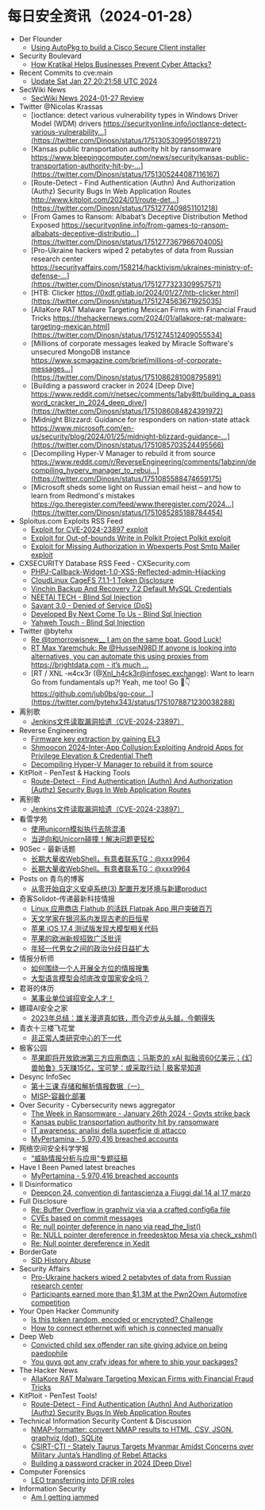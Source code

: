 # 每日安全资讯（2024-01-28）

- Der Flounder
  - [Using AutoPkg to build a Cisco Secure Client installer](https://derflounder.wordpress.com/2024/01/27/using-autopkg-to-build-a-cisco-secure-client-installer/)
- Security Boulevard
  - [How Kratikal Helps Businesses Prevent Cyber Attacks?](https://securityboulevard.com/2024/01/how-kratikal-helps-businesses-prevent-cyber-attacks/)
- Recent Commits to cve:main
  - [Update Sat Jan 27 20:21:58 UTC 2024](https://github.com/trickest/cve/commit/145237ccea9663d78759cf8d4dc8e8f1c796ad7c)
- SecWiki News
  - [SecWiki News 2024-01-27 Review](http://www.sec-wiki.com/?2024-01-27)
- Twitter @Nicolas Krassas
  - [ioctlance: detect various vulnerability types in Windows Driver Model (WDM) drivers https://securityonline.info/ioctlance-detect-various-vulnerability...](https://twitter.com/Dinosn/status/1751305309950189721)
  - [Kansas public transportation authority hit by ransomware https://www.bleepingcomputer.com/news/security/kansas-public-transportation-authority-hit-by-...](https://twitter.com/Dinosn/status/1751305244087116167)
  - [Route-Detect - Find Authentication (Authn) And Authorization (Authz) Security Bugs In Web Application Routes http://www.kitploit.com/2024/01/route-det...](https://twitter.com/Dinosn/status/1751277409851101218)
  - [From Games to Ransom: Albabat’s Deceptive Distribution Method Exposed https://securityonline.info/from-games-to-ransom-albabats-deceptive-distributio...](https://twitter.com/Dinosn/status/1751277367966704005)
  - [Pro-Ukraine hackers wiped 2 petabytes of data from Russian research center https://securityaffairs.com/158214/hacktivism/ukraines-ministry-of-defense-...](https://twitter.com/Dinosn/status/1751277323309957571)
  - [HTB: Clicker https://0xdf.gitlab.io/2024/01/27/htb-clicker.html](https://twitter.com/Dinosn/status/1751274563671925035)
  - [AllaKore RAT Malware Targeting Mexican Firms with Financial Fraud Tricks https://thehackernews.com/2024/01/allakore-rat-malware-targeting-mexican.html](https://twitter.com/Dinosn/status/1751274512409055534)
  - [Millions of corporate messages leaked by Miracle Software's unsecured MongoDB instance https://www.scmagazine.com/brief/millions-of-corporate-messages...](https://twitter.com/Dinosn/status/1751086281008795891)
  - [Building a password cracker in 2024 [Deep Dive] https://www.reddit.com/r/netsec/comments/1aby8tt/building_a_password_cracker_in_2024_deep_dive/](https://twitter.com/Dinosn/status/1751086084824391972)
  - [Midnight Blizzard: Guidance for responders on nation-state attack https://www.microsoft.com/en-us/security/blog/2024/01/25/midnight-blizzard-guidance-...](https://twitter.com/Dinosn/status/1751085703524495566)
  - [Decompiling Hyper-V Manager to rebuild it from source https://www.reddit.com/r/ReverseEngineering/comments/1abzinn/decompiling_hyperv_manager_to_rebui...](https://twitter.com/Dinosn/status/1751085588474659175)
  - [Microsoft sheds some light on Russian email heist – and how to learn from Redmond's mistakes https://go.theregister.com/feed/www.theregister.com/2024...](https://twitter.com/Dinosn/status/1751085285188784454)
- Sploitus.com Exploits RSS Feed
  - [Exploit for CVE-2024-23897 exploit](https://sploitus.com/exploit?id=7B65C393-F43C-5886-A5F4-C76B09C03079&utm_source=rss&utm_medium=rss)
  - [Exploit for Out-of-bounds Write in Polkit Project Polkit exploit](https://sploitus.com/exploit?id=2AFE487D-D8BE-5D31-B66E-BA320534439C&utm_source=rss&utm_medium=rss)
  - [Exploit for Missing Authorization in Wpexperts Post Smtp Mailer exploit](https://sploitus.com/exploit?id=D5B45420-8689-51E1-9BCC-596A14D5D37F&utm_source=rss&utm_medium=rss)
- CXSECURITY Database RSS Feed - CXSecurity.com
  - [PHPJ-Callback-Widget-1.0-XSS-Reflected-admin-Hijacking](https://cxsecurity.com/issue/WLB-2024010087)
  - [CloudLinux CageFS 7.1.1-1 Token Disclosure](https://cxsecurity.com/issue/WLB-2024010086)
  - [Vinchin Backup And Recovery 7.2 Default MySQL Credentials](https://cxsecurity.com/issue/WLB-2024010085)
  - [NEETAI TECH - Blind Sql Injection](https://cxsecurity.com/issue/WLB-2024010084)
  - [Savant 3.0 - Denied of Service (DoS)](https://cxsecurity.com/issue/WLB-2024010083)
  - [Developed By Next Come To Us - Blind Sql Injection](https://cxsecurity.com/issue/WLB-2024010082)
  - [Yahweh Touch - Blind Sql Injection](https://cxsecurity.com/issue/WLB-2024010081)
- Twitter @bytehx
  - [Re @tomorrowisnew__ I am on the same boat. Good Luck!](https://twitter.com/bytehx343/status/1751248063149293609)
  - [RT Max Yaremchuk: Re @HusseiN98D If anyone is looking into alternatives, you can automate this using proxies from https://brightdata.com - it’s much ...](https://twitter.com/bytehx343/status/1751206777293852769)
  - [RT / XNL -н4cĸ3r (@Xnl_h4ck3r@infosec.exchange): Want to learn Go from fundamentals up?! Yeah, me too! Go 🤘👇 https://github.com/jub0bs/go-cour...](https://twitter.com/bytehx343/status/1751078871230038288)
- 离别歌
  - [Jenkins文件读取漏洞拾遗（CVE-2024-23897）](https://www.leavesongs.com/PENETRATION/jenkins-cve-2024-23897.html)
- Reverse Engineering
  - [Firmware key extraction by gaining EL3](https://www.reddit.com/r/ReverseEngineering/comments/1aco26r/firmware_key_extraction_by_gaining_el3/)
  - [Shmoocon 2024-Inter-App Collusion:Exploiting Android Apps for Privilege Elevation & Credential Theft](https://www.reddit.com/r/ReverseEngineering/comments/1acnlax/shmoocon_2024interapp_collusionexploiting_android/)
  - [Decompiling Hyper-V Manager to rebuild it from source](https://www.reddit.com/r/ReverseEngineering/comments/1abzinn/decompiling_hyperv_manager_to_rebuild_it_from/)
- KitPloit - PenTest &amp; Hacking Tools
  - [Route-Detect - Find Authentication (Authn) And Authorization (Authz) Security Bugs In Web Application Routes](http://www.kitploit.com/2024/01/route-detect-find-authentication-authn.html)
- 离别歌
  - [Jenkins文件读取漏洞拾遗（CVE-2024-23897）](https://www.leavesongs.com/PENETRATION/jenkins-cve-2024-23897.html)
- 看雪学苑
  - [使用unicorn模拟执行去除混淆](https://mp.weixin.qq.com/s?__biz=MjM5NTc2MDYxMw==&mid=2458537437&idx=1&sn=f661b6427015449a84032181aaa29b81&chksm=b18d7d5786faf4416cc345ed01abe32cee32490d08e5c090b103e3e1acc3de95feb0e7f229d4&scene=58&subscene=0#rd)
  - [当逆向和Unicorn碰撞！解决问题更轻松](https://mp.weixin.qq.com/s?__biz=MjM5NTc2MDYxMw==&mid=2458537437&idx=2&sn=60f1b8cd0f7ed4911ca1b4d97dab5e97&chksm=b18d7d5786faf441d09110edd3ba45b03e5648275cc47af3c07e7f04bbd096db204bf9586c10&scene=58&subscene=0#rd)
- 90Sec - 最新话题
  - [长期大量收WebShell，有意者联系TG：@xxx9964](https://forum.90sec.com/t/topic/2334)
  - [长期大量收WebShell。有意者联系TG：@xxx9964](https://forum.90sec.com/t/topic/2333)
- Posts on 青鸟的博客
  - [从零开始自定义安卓系统(3) 配置开发环境与新建product](https://blue-bird1.github.io/posts/aosp-3/)
- 奇客Solidot–传递最新科技情报
  - [Linux 应用商店 Flathub 的活跃 Flatpak App 用户突破百万](https://www.solidot.org/story?sid=77241)
  - [天文学家在银河系内发现古老的巨恒星](https://www.solidot.org/story?sid=77240)
  - [苹果 iOS 17.4 测试版发现大模型相关代码](https://www.solidot.org/story?sid=77239)
  - [苹果的欧洲新规招致广泛批评](https://www.solidot.org/story?sid=77238)
  - [年轻一代男女之间的政治分歧日益扩大](https://www.solidot.org/story?sid=77237)
- 情报分析师
  - [如何围绕一个人开展全方位的情报搜集](https://mp.weixin.qq.com/s?__biz=MzA3Mjc1MTkwOA==&mid=2650544847&idx=1&sn=d338defb467817195cbfbaf1a72f64f0&chksm=87113484b066bd92eeaf97925322e791f9c70b9ad636b2111568345a996c570ed07ee3914a71&scene=58&subscene=0#rd)
  - [大型语言模型会彻底改变国家安全吗？](https://mp.weixin.qq.com/s?__biz=MzA3Mjc1MTkwOA==&mid=2650544847&idx=2&sn=fd44149b63b1eafc966afff167762a92&chksm=87113484b066bd9251a71610179a347afa8cf40844063c0c983872f66bfaf1e15313eb01deca&scene=58&subscene=0#rd)
- 君哥的体历
  - [某事业单位诚招安全人才！](https://mp.weixin.qq.com/s?__biz=MzI2MjQ1NTA4MA==&mid=2247490892&idx=1&sn=ea225ddf5fafe97105beddf0ce022418&chksm=ea4bb70bdd3c3e1d8c9e3d5f41e09265e3f0a9c0660914d5c5db48016db5d3a35d31caf2b459&scene=58&subscene=0#rd)
- 娜璋AI安全之家
  - [2023年总结：雄关漫道真如铁，而今迈步从头越，今朝得失](https://mp.weixin.qq.com/s?__biz=Mzg5MTM5ODU2Mg==&mid=2247499180&idx=1&sn=9efbe6391763f73bcc8b792bdca36143&chksm=cfcf4d61f8b8c477fe8af92ef6803b8e69488131d8c6f02fcd7965a58316a46b999a37f5ca34&scene=58&subscene=0#rd)
- 青衣十三楼飞花堂
  - [非正常人类研究中心的下一代](https://mp.weixin.qq.com/s?__biz=MzUzMjQyMDE3Ng==&mid=2247487121&idx=1&sn=16d36fe19f6e73cecb6d66057bc53e51&chksm=fab2cdaecdc544b8f5ac8c79d3f9b81ecc10ab02e2e37a41fce500bf2ed3ed63764e319f7b40&scene=58&subscene=0#rd)
- 极客公园
  - [苹果即将开放欧洲第三方应用商店；马斯克的 xAI 拟融资60亿美元；《幻兽帕鲁》5天赚15亿，宝可梦：或采取行动 | 极客早知道](https://mp.weixin.qq.com/s?__biz=MTMwNDMwODQ0MQ==&mid=2653032092&idx=1&sn=bbd6f9f7b07803bd3bfe7e5133d63f44&chksm=7e57732a4920fa3c6afee51c32a32edbbf204430fe06c6b0aeae35c2632b65b8f07b44949de9&scene=58&subscene=0#rd)
- Desync InfoSec
  - [第十三课 存储和解析情报数据（一）](https://mp.weixin.qq.com/s?__biz=MzkzMDE3ODc1Mw==&mid=2247487259&idx=1&sn=1f939a4f733df892e041c1d901168fa1&chksm=c27f7cb5f508f5a3b2f4b9e1df63a171fb40a3cec477269c078fcf856214dfea1e832e695d3f&scene=58&subscene=0#rd)
  - [MISP-容器化部署](https://mp.weixin.qq.com/s?__biz=MzkzMDE3ODc1Mw==&mid=2247487259&idx=2&sn=d2e1244e6c1d410116ef6ef0493c5897&chksm=c27f7cb5f508f5a34a77208ae386bddb1ad6408c49b6d2d77be29819117bc4d2eaa18e62987d&scene=58&subscene=0#rd)
- Over Security - Cybersecurity news aggregator
  - [The Week in Ransomware - January 26th 2024 - Govts strike back](https://www.bleepingcomputer.com/news/security/the-week-in-ransomware-january-26th-2024-govts-strike-back/)
  - [Kansas public transportation authority hit by ransomware](https://www.bleepingcomputer.com/news/security/kansas-public-transportation-authority-hit-by-ransomware/)
  - [IT awareness: analisi della superficie di attacco](https://roccosicilia.com/2024/01/26/it-awareness-analisi-della-superficie-di-attacco/)
  - [MyPertamina - 5,970,416 breached accounts](https://haveibeenpwned.com/PwnedWebsites#MyPertamina)
- 网络空间安全科学学报
  - [“威胁情报分析与应用”专题征稿](https://mp.weixin.qq.com/s?__biz=MzI0NjU2NDMwNQ==&mid=2247497427&idx=1&sn=ba117c127d8da891d0ad6aa8a0f169e7&chksm=e9bfe26ddec86b7b156a8e209d50f88d28f99de609327a6e2fb59807df5fa8c48e02e61f73bb&scene=58&subscene=0#rd)
- Have I Been Pwned latest breaches
  - [MyPertamina - 5,970,416 breached accounts](https://haveibeenpwned.com/PwnedWebsites#MyPertamina)
- Il Disinformatico
  - [Deepcon 24, convention di fantascienza a Fiuggi dal 14 al 17 marzo](http://attivissimo.blogspot.com/2024/01/deepcon-24-convention-di-fantascienza.html)
- Full Disclosure
  - [Re: Buffer Overflow in graphviz via via a crafted config6a file](https://seclists.org/fulldisclosure/2024/Jan/73)
  - [CVEs based on commit messages](https://seclists.org/fulldisclosure/2024/Jan/74)
  - [Re: null pointer deference in nano via read_the_list()](https://seclists.org/fulldisclosure/2024/Jan/72)
  - [Re: NULL pointer dereference in freedesktop Mesa via	check_xshm()](https://seclists.org/fulldisclosure/2024/Jan/71)
  - [Re: Null pointer dereference in Xedit](https://seclists.org/fulldisclosure/2024/Jan/70)
- BorderGate
  - [SID History Abuse](https://www.bordergate.co.uk/sid-history-abuse/)
- Security Affairs
  - [Pro-Ukraine hackers wiped 2 petabytes of data from Russian research center](https://securityaffairs.com/158214/hacktivism/ukraines-ministry-of-defense-hit-russian-recent-center.html)
  - [Participants earned more than $1.3M at the Pwn2Own Automotive competition](https://securityaffairs.com/158202/hacking/pwn2own-automotive-day-three.html)
- Your Open Hacker Community
  - [Is this token random, encoded or encrypted? Challenge](https://www.reddit.com/r/HowToHack/comments/1acic8c/is_this_token_random_encoded_or_encrypted/)
  - [How to connect ethernet wifi which is connected manually](https://www.reddit.com/r/HowToHack/comments/1ac99wm/how_to_connect_ethernet_wifi_which_is_connected/)
- Deep Web
  - [Convicted child sex offender ran site giving advice on being paedophile](https://www.reddit.com/r/deepweb/comments/1ac7t9h/convicted_child_sex_offender_ran_site_giving/)
  - [You guys got any crafy ideas for where to ship your packages?](https://www.reddit.com/r/deepweb/comments/1ac4k7a/you_guys_got_any_crafy_ideas_for_where_to_ship/)
- The Hacker News
  - [AllaKore RAT Malware Targeting Mexican Firms with Financial Fraud Tricks](https://thehackernews.com/2024/01/allakore-rat-malware-targeting-mexican.html)
- KitPloit - PenTest Tools!
  - [Route-Detect - Find Authentication (Authn) And Authorization (Authz) Security Bugs In Web Application Routes](http://www.kitploit.com/2024/01/route-detect-find-authentication-authn.html)
- Technical Information Security Content & Discussion
  - [NMAP-formatter: convert NMAP results to HTML, CSV, JSON, graphviz (dot), SQLite](https://www.reddit.com/r/netsec/comments/1achyd3/nmapformatter_convert_nmap_results_to_html_csv/)
  - [CSIRT-CTI - Stately Taurus Targets Myanmar Amidst Concerns over Military Junta’s Handling of Rebel Attacks](https://www.reddit.com/r/netsec/comments/1aced7e/csirtcti_stately_taurus_targets_myanmar_amidst/)
  - [Building a password cracker in 2024 [Deep Dive]](https://www.reddit.com/r/netsec/comments/1aby8tt/building_a_password_cracker_in_2024_deep_dive/)
- Computer Forensics
  - [LEO transferring into DFIR roles](https://www.reddit.com/r/computerforensics/comments/1ach03j/leo_transferring_into_dfir_roles/)
- Information Security
  - [Am I getting jammed](https://www.reddit.com/r/Information_Security/comments/1acidbu/am_i_getting_jammed/)
